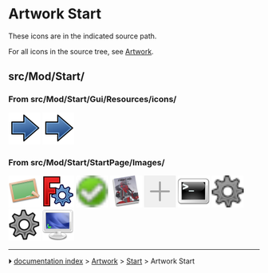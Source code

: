# Artwork Start
These icons are in the indicated source path.

For all icons in the source tree, see [Artwork](Artwork.md).

## src/Mod/Start/

### From src/Mod/Start/Gui/Resources/icons/ 

 <img alt="" src=images/Preferences-start.svg  style="width:64px;"> <img alt="" src=images/StartWorkbench.svg  style="width:64px;"> 

### From src/Mod/Start/StartPage/Images/ 

 <img alt="" src=images/Developerhub.png  style="width:64px;"> <img alt="" src=images/Freecad.png  style="width:64px;"> <img alt="" src=images/Installed.png  style="width:64px;"> <img alt="" src=images/Manual.png  style="width:64px;"> <img alt="" src=images/New_file_thumbnail.svg  style="width:64px;"> <img alt="" src=images/Poweruserhub.png  style="width:64px;"> <img alt="" src=images/Settings.png  style="width:64px;"> <img alt="" src=images/Settings.svg  style="width:64px;"> <img alt="" src=images/Userhub.png  style="width:64px;">



---
⏵ [documentation index](../README.md) > [Artwork](Category_Artwork.md) > [Start](Category_Start.md) > Artwork Start

